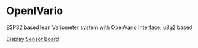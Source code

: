# OpenIVario
ESP32 based lean Variometer system with OpenVario Interface, u8g2 based

[ Display ](https://github.com/iltis42/OpenIVario/blob/DM-R1/images/LCD-Display.jpg)
[ Sensor Board ](https://github.com/iltis42/OpenIVario/blob/DM-R1/images/Sensorboard.jpg)
